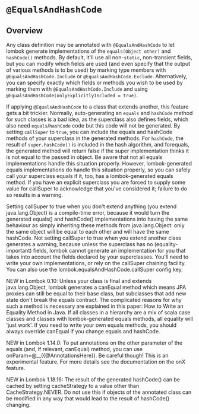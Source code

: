 # `@EqualsAndHashCode`

## Overview


Any class definition may be annotated with `@EqualsAndHashCode` to let lombok generate implementations of the `equals(Object other)` and `hashCode()` methods. 
By default, it'll use all non-`static`, non-transient fields, but you can modify which fields are used (and even specify that the output of various methods is to be used) by marking type members with `@EqualsAndHashCode.Include` or `@EqualsAndHashCode.Exclude`. 
Alternatively, you can specify exactly which fields or methods you wish to be used by marking them with `@EqualsAndHashCode.Include` and using `@EqualsAndHashCode(onlyExplicitlyIncluded = true)`.


If applying `@EqualsAndHashCode` to a class that extends another, this feature gets a bit trickier. 
Normally, auto-generating an `equals` and `hashCode` method for such classes is a bad idea, as the superclass also defines fields, which also need `equals`/`hashCode` code but this code will not be generated. 
By setting `callSuper` to `true`, you can include the equals and hashCode methods of your superclass in the generated methods. 
For `hashCode`, the result of `super.hashCode()` is included in the hash algorithm, and forequals, the generated method will return false if the super implementation thinks it is not equal to the passed in object. 
Be aware that not all equals implementations handle this situation properly. However, lombok-generated equals implementations do handle this situation properly, so you can safely call your superclass equals if it, too, has a lombok-generated equals method. If you have an explicit superclass you are forced to supply some value for callSuper to acknowledge that you've considered it; failure to do so results in a warning.

Setting callSuper to true when you don't extend anything (you extend java.lang.Object) is a compile-time error, because it would turn the generated equals() and hashCode() implementations into having the same behaviour as simply inheriting these methods from java.lang.Object: only the same object will be equal to each other and will have the same hashCode. Not setting callSuper to true when you extend another class generates a warning, because unless the superclass has no (equality-important) fields, lombok cannot generate an implementation for you that takes into account the fields declared by your superclasses. You'll need to write your own implementations, or rely on the callSuper chaining facility. You can also use the lombok.equalsAndHashCode.callSuper config key.

NEW in Lombok 0.10: Unless your class is final and extends java.lang.Object, lombok generates a canEqual method which means JPA proxies can still be equal to their base class, but subclasses that add new state don't break the equals contract. The complicated reasons for why such a method is necessary are explained in this paper: How to Write an Equality Method in Java. If all classes in a hierarchy are a mix of scala case classes and classes with lombok-generated equals methods, all equality will 'just work'. If you need to write your own equals methods, you should always override canEqual if you change equals and hashCode.

NEW in Lombok 1.14.0: To put annotations on the other parameter of the equals (and, if relevant, canEqual) method, you can use onParam=@__({@AnnotationsHere}). Be careful though! This is an experimental feature. For more details see the documentation on the onX feature.

NEW in Lombok 1.18.16: The result of the generated hashCode() can be cached by setting cacheStrategy to a value other than CacheStrategy.NEVER. Do not use this if objects of the annotated class can be modified in any way that would lead to the result of hashCode() changing.